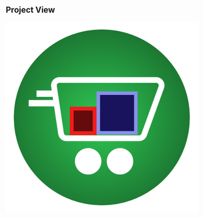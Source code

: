 ## Project View
![alt text](https://github.com/HarshSachan007/QuickSell-Harsh-Sachan/blob/main/src/assets/logo.png)
